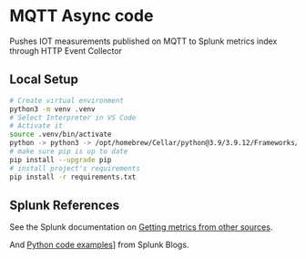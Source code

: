 # MQTT Async code

Pushes IOT measurements published on MQTT to Splunk metrics index through HTTP Event Collector

## Local Setup

```bash
# Create virtual environment
python3 -m venv .venv
# Select Interpreter in VS Code
# Activate it
source .venv/bin/activate
python -> python3 -> /opt/homebrew/Cellar/python@3.9/3.9.12/Frameworks/Python.framework/Versions/3.9/bin/python3.9
# make sure pip is up to date
pip install --upgrade pip
# install project's requirements
pip install -r requirements.txt

```

## Splunk References

See the Splunk documentation on [Getting metrics from other sources](https://docs.splunk.com/Documentation/Splunk/latest/Metrics/GetMetricsInOther).

And [Python code examples](https://www.splunk.com/en_us/blog/customers/http-event-collect-a-python-class.html)] from Splunk Blogs.
